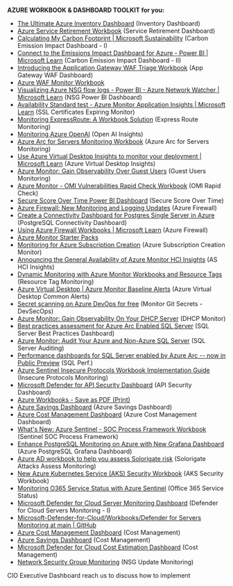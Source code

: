 **AZURE WORKBOOK & DASHBOARD TOOLKIT for you:**

- [The Ultimate Azure Inventory Dashboard](https://github.com/scautomation/Azure-Inventory-Workbook) (Inventory Dashboard)
- [Azure Service Retirement Workbook](https://techcommunity.microsoft.com/t5/azure-governance-and-management/announcing-the-public-preview-of-service-retirement-workbook-in/ba-p/3848168) (Service Retirement Dashboard)
- [Calculating My Carbon Footprint \| Microsoft Sustainability](https://www.microsoft.com/en-us/sustainability/emissions-impact-dashboard) (Carbon Emission Impact Dashboard - I)
- [Connect to the Emissions Impact Dashboard for Azure - Power BI \| Microsoft Learn](https://learn.microsoft.com/en-us/power-bi/connect-data/service-connect-to-emissions-impact-dashboard) (Carbon Emission Impact Dashboard - II)
- [Introducing the Application Gateway WAF Triage Workbook](https://techcommunity.microsoft.com/t5/azure-network-security-blog/introducing-the-application-gateway-waf-triage-workbook/ba-p/2973341) (App Gateway WAF Dashboard)
- [Azure WAF Monitor Workbook](https://github.com/Azure/Azure-Network-Security/blob/master/Azure%20WAF/Workbook%20-%20WAF%20Monitor%20Workbook/README.md)
- [Visualizing Azure NSG flow logs - Power BI - Azure Network Watcher \| Microsoft Learn](https://learn.microsoft.com/en-us/azure/network-watcher/network-watcher-visualize-nsg-flow-logs-power-bi) (NSG Power BI Dashboard)
- [Availability Standard test - Azure Monitor Application Insights \| Microsoft Learn](https://learn.microsoft.com/en-us/azure/azure-monitor/app/availability-standard-tests?WT.mc_id=AZ-MVP-5004796) (SSL Certificates Expiring Monitor)
- [Monitoring ExpressRoute: A Workbook Solution](https://techcommunity.microsoft.com/t5/azure-observability-blog/monitoring-expressroute-a-workbook-solution/ba-p/4038130) (Express Route Monitoring)
- [Monitoring Azure OpenAI](https://techcommunity.microsoft.com/t5/fasttrack-for-azure/azure-openai-insights-monitoring-ai-with-confidence/ba-p/4026850) (Open AI Insights)
- [Azure Arc for Servers Monitoring Workbook](https://techcommunity.microsoft.com/t5/azure-arc-blog/azure-arc-for-servers-monitoring-workbook/ba-p/3298791) (Azure Arc for Servers Monitoring)
- [Use Azure Virtual Desktop Insights to monitor your deployment \| Microsoft Learn](https://learn.microsoft.com/en-us/azure/virtual-desktop/insights?tabs=monitor) (Azure Virtual Desktop Insights)
- [Azure Monitor: Gain Observability Over Guest Users](https://techcommunity.microsoft.com/t5/core-infrastructure-and-security/azure-monitor-gain-observability-over-guest-users/ba-p/3832301) (Guest Users Monitoring)
- [Azure Monitor - OMI Vulnerabilities Rapid Check Workbook](https://techcommunity.microsoft.com/t5/core-infrastructure-and-security/azure-monitor-omi-vulnerabilities-rapid-check-workbook/ba-p/2779755) (OMI Rapid Check)
- [Secure Score Over Time Power BI Dashboard](https://techcommunity.microsoft.com/t5/microsoft-defender-for-cloud/secure-score-over-time-power-bi-dashboard/ba-p/1799954) (Secure Score Over Time)
- [Azure Firewall: New Monitoring and Logging Updates](https://techcommunity.microsoft.com/t5/azure-network-security-blog/azure-firewall-new-monitoring-and-logging-updates/ba-p/3897897) (Azure Firewall)
- [Create a Connectivity Dashboard for Postgres Single Server in Azure](https://techcommunity.microsoft.com/t5/azure-database-for-postgresql/create-a-connectivity-dashboard-for-postgres-single-server-in/ba-p/3001941) (PostgreSQL Connectivity Dashboard)
- [Using Azure Firewall Workbooks \| Microsoft Learn](https://learn.microsoft.com/en-us/azure/firewall/firewall-workbook) (Azure Firewall)
- [Azure Monitor Starter Packs](https://github.com/Azure/AzureMonitorStarterPacks)
- [Monitoring for Azure Subscription Creation](https://techcommunity.microsoft.com/t5/core-infrastructure-and-security/monitoring-for-azure-subscription-creation/ba-p/2018879) (Azure Subscription Creation Monitor)
- [Announcing the General Availability of Azure Monitor HCI Insights](https://techcommunity.microsoft.com/t5/azure-stack-blog/announcing-the-general-availability-of-azure-monitor-hci/ba-p/3822091) (AS HCI Insights)
- [Dynamic Monitoring with Azure Monitor Workbooks and Resource Tags](https://techcommunity.microsoft.com/t5/itops-talk-blog/dynamic-monitoring-with-azure-monitor-workbooks-and-resource/ba-p/1244329) (Resource Tag Monitoring)
- [Azure Virtual Desktop \| Azure Monitor Baseline Alerts](https://azure.github.io/azure-monitor-baseline-alerts/patterns/specialized/avd/) (Azure Virtual Desktop Common Alerts)
- [Secret scanning on Azure DevOps for free](https://techcommunity.microsoft.com/t5/azure-developer-community-blog/monitor-git-secrets-on-azure-devops-with-gitleaks/ba-p/3998673) (Monitor Git Secrets - DevSecOps)
- [Azure Monitor: Gain Observability On Your DHCP Server](https://techcommunity.microsoft.com/t5/core-infrastructure-and-security/azure-monitor-gain-observability-on-your-dhcp-server/ba-p/3865274) (DHCP Monitor)
- [Best practices assessment for Azure Arc Enabled SQL Server](https://techcommunity.microsoft.com/t5/azure-arc-blog/evaluate-sql-server-configuration-using-best-practices/ba-p/3773382) (SQL Server Best Practices Dashboard)
- [Azure Monitor: Audit Your Azure and Non-Azure SQL Server](https://techcommunity.microsoft.com/t5/core-infrastructure-and-security/azure-monitor-audit-your-azure-and-non-azure-sql-server/ba-p/3043683) (SQL Server Auditing)
- [Performance dashboards for SQL Server enabled by Azure Arc -- now in Public Preview](https://techcommunity.microsoft.com/t5/azure-arc-blog/performance-dashboards-for-sql-server-enabled-by-azure-arc-now/ba-p/3996157) (SQL Perf.)
- [Azure Sentinel Insecure Protocols Workbook Implementation Guide](https://techcommunity.microsoft.com/t5/microsoft-sentinel-blog/azure-sentinel-insecure-protocols-workbook-implementation-guide/ba-p/1197564) (Insecure Protocols Monitoring)
- [Microsoft Defender for API Security Dashboard](https://techcommunity.microsoft.com/t5/microsoft-defender-for-cloud/microsoft-defender-for-api-security-dashboard/ba-p/3848291) (API Security Dashboard)
- [Azure Workbooks - Save as PDF (Print)](https://techcommunity.microsoft.com/t5/azure-observability-blog/azure-workbooks-save-as-pdf-print/ba-p/2215208)
- [Azure Savings Dashboard](https://techcommunity.microsoft.com/t5/core-infrastructure-and-security/azure-savings-dashboard/ba-p/3816131) (Azure Savings Dashboard)
- [Azure Cost Management Dashboard](https://techcommunity.microsoft.com/t5/core-infrastructure-and-security/azure-cost-management-dashboard/ba-p/3817096) (Azure Cost Management Dashboard)
- [What\'s New: Azure Sentinel - SOC Process Framework Workbook](https://techcommunity.microsoft.com/t5/microsoft-sentinel-blog/what-s-new-azure-sentinel-soc-process-framework-workbook/ba-p/2339315) (Sentinel SOC Process Framework)
- [Enhance PostgreSQL Monitoring on Azure with New Grafana Dashboard](https://techcommunity.microsoft.com/t5/azure-database-for-postgresql/enhance-monitoring-with-azure-postgres-grafana-dashboard/ba-p/3997349) (Azure PostgreSQL Grafana Dashboard)
- [Azure AD workbook to help you assess Solorigate risk](https://techcommunity.microsoft.com/t5/microsoft-entra-blog/azure-ad-workbook-to-help-you-assess-solorigate-risk/ba-p/2010718) (Solorigate Attacks Assess Monitoring)
- [New Azure Kubernetes Service (AKS) Security Workbook](https://techcommunity.microsoft.com/t5/microsoft-sentinel-blog/new-azure-kubernetes-service-aks-security-workbook/ba-p/1867134) (AKS Security Workbook)
- [Monitoring O365 Service Status with Azure Sentinel](https://techcommunity.microsoft.com/t5/healthcare-and-life-sciences/monitoring-o365-service-status-with-azure-sentinel/ba-p/1793795) (Office 365 Service Status)
- [Microsoft Defender for Cloud Server Monitoring Dashboard](https://techcommunity.microsoft.com/t5/microsoft-defender-for-cloud/microsoft-defender-for-cloud-server-monitoring-dashboard/ba-p/2869658) (Defender for Cloud Servers Monitoring - I)
- [Microsoft-Defender-for-Cloud/Workbooks/Defender for Servers Monitoring at main \| GitHub](https://github.com/Azure/Microsoft-Defender-for-Cloud/tree/main/Workbooks/Defender%20for%20Servers%20Monitoring)
- [Azure Cost Management Dashboard](https://techcommunity.microsoft.com/t5/core-infrastructure-and-security/azure-cost-management-dashboard/ba-p/3817096) (Cost Management)
- [Azure Savings Dashboard](https://techcommunity.microsoft.com/t5/core-infrastructure-and-security/azure-savings-dashboard/ba-p/3816131) (Cost Management)
- [Microsoft Defender for Cloud Cost Estimation Dashboard](https://techcommunity.microsoft.com/t5/microsoft-defender-for-cloud/microsoft-defender-for-cloud-cost-estimation-dashboard/ba-p/3247622) (Cost Management)
- [Network Security Group Monitoring](https://techcommunity.microsoft.com/t5/core-infrastructure-and-security/network-security-group-monitoring/ba-p/2106308) (NSG Update Monitoring)

CIO Executive Dashboard reach us to discuss how to implement

